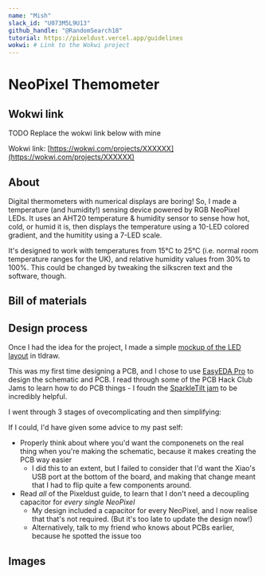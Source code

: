```yaml
---
name: "Mish"
slack_id: "U073M5L9U13"
github_handle: "@RandomSearch18"
tutorial: https://pixeldust.vercel.app/guidelines
wokwi: # Link to the Wokwi project
---
```


# NeoPixel Themometer

## Wokwi link

TODO Replace the wokwi link below with mine

Wokwi link: [https://wokwi.com/projects/XXXXXX](https://wokwi.com/projects/XXXXXX)

## About

Digital thermometers with numerical displays are boring! So, I made a temperature (and humidity!) sensing device powered by RGB NeoPixel LEDs. It uses an AHT20 temperature & humidity sensor to sense how hot, cold, or humid it is, then displays the temperature using a 10-LED colored gradient, and the humitity using a 7-LED scale.

It's designed to work with temperatures from 15°C to 25°C (i.e. normal room temperature ranges for the UK), and relative humidity values from 30% to 100%. This could be changed by tweaking the silkscren text and the software, though.

## Bill of materials

<!-- TODO: A simplified BOM table
(include rough pricing of any extra components you're using)

Example:

| Comment           | Footprint                                      | Quantity | LCSC     | Cost   |
|-------------------|------------------------------------------------|----------|----------|--------|
| 100uF             | C_1206_3216Metric_Pad1.33x1.80mm_HandSolder    | 1        | C15008   | 0.0682$|
| 4.7nF             | C_0402_1005Metric_Pad0.74x0.62mm_HandSolder    | 3        | C1538    | 0.0011$|
| WS2812B           | LED_WS2812B_PLCC4_5.0x5.0mm_P3.2mm             | 9        |          |
| XIAO-RP2040-DIP   | XIAO-RP2040-DIP                                | 1        |          |
| Cherry MX         | SW_Cherry_MX_1.00u_PCB                         | 2        |          | 6.48$ for 8, 1.62$ for 2 |
 -->

## Design process

<!-- Tell us a little bit about your design process. What were some challenges? What helped? -->

Once I had the idea for the project, I made a simple [mockup of the LED layout](https://www.tldraw.com/f/wIqEhbxRnkui7VBJU_q1x?d=v330.1.2188.1465.YdsrRqgbpH172HVnukqYR) in tldraw.

This was my first time designing a PCB, and I chose to use [EasyEDA Pro](https://pro.easyeda.com/) to design the schematic and PCB. I read through some of the PCB Hack Club Jams to learn how to do PCB things - I foudn the [SparkleTilt jam](https://jams.hackclub.com/batch/sparkletilt-pcb/part-1) to be incredibly helpful.

I went through 3 stages of ovecomplicating and then simplifying:

If I could, I'd have given some advice to my past self:

- Properly think about where you'd want the componenets on the real thing when you're making the schematic, because it makes creating the PCB way easier
  - I did this to an extent, but I failed to consider that I'd want the Xiao's USB port at the bottom of the board, and making that change meant that I had to flip quite a few components around.
- Read _all_ of the Pixeldust guide, to learn that I don't need a decoupling capacitor for _every single NeoPixel_
  - My design included a capacitor for every NeoPixel, and I now realise that that's not required. (But it's too late to update the design now!)
  - Alternatively, talk to my friend who knows about PCBs earlier, because he spotted the issue too

## Images

<!-- Some images of your design (make sure to include both the PCB and Schematic!): -->